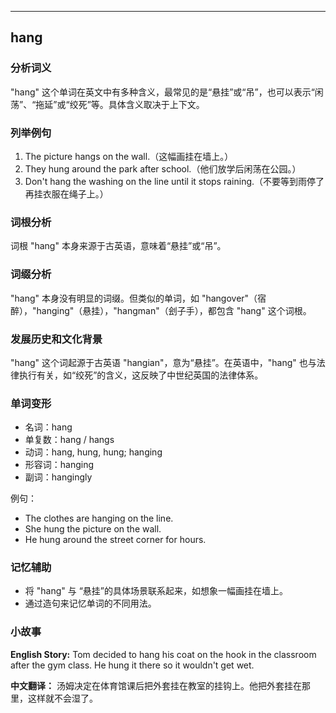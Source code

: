 
---------------
## hang
### 分析词义
"hang" 这个单词在英文中有多种含义，最常见的是“悬挂”或“吊”，也可以表示“闲荡”、“拖延”或“绞死”等。具体含义取决于上下文。

### 列举例句
1. The picture hangs on the wall.（这幅画挂在墙上。）
2. They hung around the park after school.（他们放学后闲荡在公园。）
3. Don't hang the washing on the line until it stops raining.（不要等到雨停了再挂衣服在绳子上。）

### 词根分析
词根 "hang" 本身来源于古英语，意味着“悬挂”或“吊”。

### 词缀分析
"hang" 本身没有明显的词缀。但类似的单词，如 "hangover"（宿醉），"hanging"（悬挂），"hangman"（刽子手），都包含 "hang" 这个词根。

### 发展历史和文化背景
"hang" 这个词起源于古英语 "hangian"，意为“悬挂”。在英语中，"hang" 也与法律执行有关，如“绞死”的含义，这反映了中世纪英国的法律体系。

### 单词变形
- 名词：hang
- 单复数：hang / hangs
- 动词：hang, hung, hung; hanging
- 形容词：hanging
- 副词：hangingly

例句：
- The clothes are hanging on the line.
- She hung the picture on the wall.
- He hung around the street corner for hours.

### 记忆辅助
- 将 "hang" 与 “悬挂”的具体场景联系起来，如想象一幅画挂在墙上。
- 通过造句来记忆单词的不同用法。

### 小故事
**English Story:**
Tom decided to hang his coat on the hook in the classroom after the gym class. He hung it there so it wouldn't get wet.

**中文翻译：**
汤姆决定在体育馆课后把外套挂在教室的挂钩上。他把外套挂在那里，这样就不会湿了。

